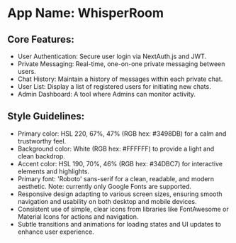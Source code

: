 # **App Name**: WhisperRoom

## Core Features:

- User Authentication: Secure user login via NextAuth.js and JWT.
- Private Messaging: Real-time, one-on-one private messaging between users.
- Chat History: Maintain a history of messages within each private chat.
- User List: Display a list of registered users for initiating new chats.
- Admin Dashboard: A tool where Admins can monitor activity.

## Style Guidelines:

- Primary color: HSL 220, 67%, 47% (RGB hex: #3498DB) for a calm and trustworthy feel.
- Background color: White (RGB hex: #FFFFFF) to provide a light and clean backdrop.
- Accent color: HSL 190, 70%, 46% (RGB hex: #34DBC7) for interactive elements and highlights.
- Primary font: 'Roboto' sans-serif for a clean, readable, and modern aesthetic. Note: currently only Google Fonts are supported.
- Responsive design adapting to various screen sizes, ensuring smooth navigation and usability on both desktop and mobile devices.
- Consistent use of simple, clear icons from libraries like FontAwesome or Material Icons for actions and navigation.
- Subtle transitions and animations for loading states and UI updates to enhance user experience.